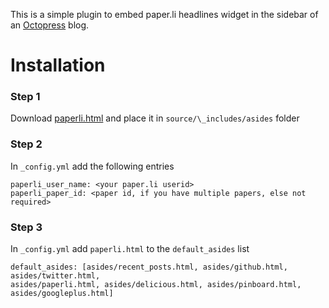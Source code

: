 This is a simple plugin to embed paper.li headlines widget in the sidebar of an [Octopress](http://octopress.org) blog.

# Installation
### Step 1
Download [paperli.html](https://raw.github.com/rajeshpg/octopress-paperli/master/paperli.html) and place it in `source/\_includes/asides` folder

### Step 2
In `_config.yml` add the following entries

    paperli_user_name: <your paper.li userid>  
    paperli_paper_id: <paper id, if you have multiple papers, else not required>  


### Step 3
In `_config.yml` add `paperli.html` to the `default_asides` list  

    default_asides: [asides/recent_posts.html, asides/github.html, asides/twitter.html, 
    asides/paperli.html, asides/delicious.html, asides/pinboard.html, asides/googleplus.html]
